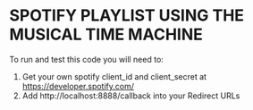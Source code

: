 # SPOTIFY PLAYLIST USING THE MUSICAL TIME MACHINE

To run and test this code you will need to:
    
1. Get your own spotify client_id and client_secret at https://developer.spotify.com/
2. Add http://localhost:8888/callback into your Redirect URLs